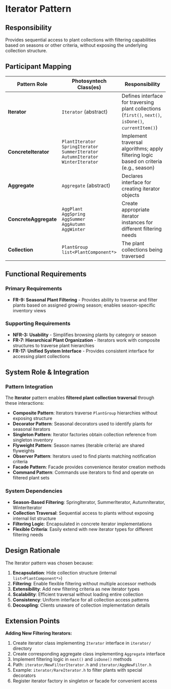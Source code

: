 # Iterator Pattern

## Responsibility
Provides sequential access to plant collections with filtering capabilities based on seasons or other criteria, without exposing the underlying collection structure.

## Participant Mapping

| Pattern Role | Photosyntech Class(es) | Responsibility |
|--------------|------------------------|----------------|
| **Iterator** | `Iterator` (abstract) | Defines interface for traversing plant collections (`first()`, `next()`, `isDone()`, `currentItem()`) |
| **ConcreteIterator** | `PlantIterator`<br>`SpringIterator`<br>`SummerIterator`<br>`AutumnIterator`<br>`WinterIterator` | Implement traversal algorithms; apply filtering logic based on criteria (e.g., season) |
| **Aggregate** | `Aggregate` (abstract) | Declares interface for creating iterator objects |
| **ConcreteAggregate** | `AggPlant`<br>`AggSpring`<br>`AggSummer`<br>`AggAutumn`<br>`AggWinter` | Create appropriate iterator instances for different filtering needs |
| **Collection** | `PlantGroup`<br>`list<PlantComponent*>` | The plant collections being traversed |

## Functional Requirements

### Primary Requirements
- **FR-9: Seasonal Plant Filtering** - Provides ability to traverse and filter plants based on assigned growing season; enables season-specific inventory views

### Supporting Requirements
- **NFR-3: Usability** - Simplifies browsing plants by category or season
- **FR-7: Hierarchical Plant Organization** - Iterators work with composite structures to traverse plant hierarchies
- **FR-17: Unified System Interface** - Provides consistent interface for accessing plant collections

## System Role & Integration

### Pattern Integration
The **Iterator** pattern enables **filtered plant collection traversal** through these interactions:

- **Composite Pattern**: Iterators traverse `PlantGroup` hierarchies without exposing structure
- **Decorator Pattern**: Seasonal decorators used to identify plants for seasonal iterators
- **Singleton Pattern**: Iterator factories obtain collection reference from singleton inventory
- **Flyweight Pattern**: Season names (iterable criteria) are shared flyweights
- **Observer Pattern**: Iterators used to find plants matching notification criteria
- **Facade Pattern**: Facade provides convenience iterator creation methods
- **Command Pattern**: Commands use iterators to find and operate on filtered plant sets

### System Dependencies
- **Season-Based Filtering**: SpringIterator, SummerIterator, AutumnIterator, WinterIterator
- **Collection Traversal**: Sequential access to plants without exposing internal list structure
- **Filtering Logic**: Encapsulated in concrete iterator implementations
- **Flexible Criteria**: Easily extend with new iterator types for different filtering needs

## Design Rationale

The Iterator pattern was chosen because:
1. **Encapsulation**: Hide collection structure (internal `list<PlantComponent*>`)
2. **Filtering**: Enable flexible filtering without multiple accessor methods
3. **Extensibility**: Add new filtering criteria as new iterator types
4. **Scalability**: Efficient traversal without loading entire collection
5. **Consistency**: Uniform interface for all collection access patterns
6. **Decoupling**: Clients unaware of collection implementation details

## Extension Points

**Adding New Filtering Iterators:**
1. Create iterator class implementing `Iterator` interface in `iterator/` directory
2. Create corresponding aggregate class implementing `Aggregate` interface
3. Implement filtering logic in `next()` and `isDone()` methods
4. Path: `iterator/NewFilterIterator.h` and `iterator/AggNewFilter.h`
5. Example: `iterator/RareIterator.h` to filter plants with special decorators
6. Register iterator factory in singleton or facade for convenient access

